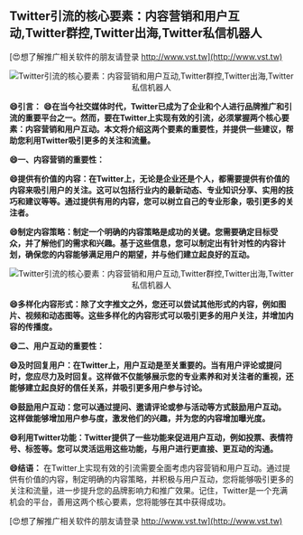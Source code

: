 ## **Twitter引流的核心要素：内容营销和用户互动,Twitter群控,Twitter出海,Twitter私信机器人**

[😍想了解推广相关软件的朋友请登录 http://www.vst.tw](http://www.vst.tw)

 <center><img src="https://vst.tw/MP4/tuiguang/png/3.png" alt="Twitter引流的核心要素：内容营销和用户互动,Twitter群控,Twitter出海,Twitter私信机器人"></center>

**😄引言：**
**😄在当今社交媒体时代，Twitter已成为了企业和个人进行品牌推广和引流的重要平台之一。然而，要在Twitter上实现有效的引流，必须掌握两个核心要素：内容营销和用户互动。本文将介绍这两个要素的重要性，并提供一些建议，帮助您利用Twitter吸引更多的关注和流量。**

**😄一、内容营销的重要性：**

**😄提供有价值的内容：在Twitter上，无论是企业还是个人，都需要提供有价值的内容来吸引用户的关注。这可以包括行业内的最新动态、专业知识分享、实用的技巧和建议等等。通过提供有用的内容，您可以树立自己的专业形象，吸引更多的关注者。**

**😄制定内容策略：制定一个明确的内容策略是成功的关键。您需要确定目标受众，并了解他们的需求和兴趣。基于这些信息，您可以制定出有针对性的内容计划，确保您的内容能够满足用户的期望，并与他们建立起良好的互动。**

 <center><img src="https://vst.tw/MP4/tuiguang/png/3.png" alt="Twitter引流的核心要素：内容营销和用户互动,Twitter群控,Twitter出海,Twitter私信机器人"></center>

**😄多样化内容形式：除了文字推文之外，您还可以尝试其他形式的内容，例如图片、视频和动态图等。这些多样化的内容形式可以吸引更多的用户关注，并增加内容的传播度。**

**😄二、用户互动的重要性：**

**😄及时回复用户：在Twitter上，用户互动是至关重要的。当有用户评论或提问时，您应尽力及时回复。这样做不仅能够展示您的专业素养和对关注者的重视，还能够建立起良好的信任关系，并吸引更多用户参与讨论。**

**😄鼓励用户互动：您可以通过提问、邀请评论或参与活动等方式鼓励用户互动。这样做能够增加用户参与度，激发他们的兴趣，并为您的内容增加曝光度。**

**😄利用Twitter功能：Twitter提供了一些功能来促进用户互动，例如投票、表情符号、标签等。您可以灵活运用这些功能，与用户进行更直接、更互动的沟通。**

**😄结语：**
在Twitter上实现有效的引流需要全面考虑内容营销和用户互动。通过提供有价值的内容，制定明确的内容策略，并积极与用户互动，您将能够吸引更多的关注和流量，进一步提升您的品牌影响力和推广效果。记住，Twitter是一个充满机会的平台，善用这两个核心要素，您将能够在其中获得成功。

[😍想了解推广相关软件的朋友请登录 http://www.vst.tw](http://www.vst.tw)



